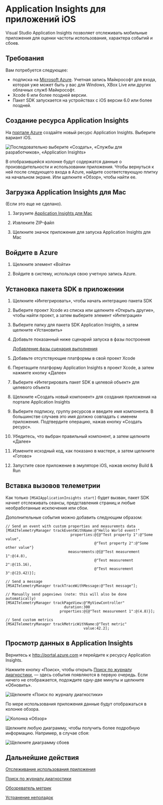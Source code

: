 <properties 
    pageTitle="Application Insights для приложений iOS" 
    description="Анализ использования и производительности приложения iOS с помощью Application Insights." 
    services="application-insights" 
    documentationCenter="ios"
    authors="alancameronwills" 
    manager="ronmart"/>

<tags 
    ms.service="application-insights" 
    ms.workload="tbd" 
    ms.tgt_pltfrm="ibiza" 
    ms.devlang="na" 
    ms.topic="article" 
    ms.date="04/27/2015" 
    ms.author="awills"/>

# Application Insights для приложений iOS

Visual Studio Application Insights позволяет отслеживать мобильные приложения для оценки частоты использования, характера событий и сбоев.

## Требования

Вам потребуется следующее:

* подписка на [Microsoft Azure](http://azure.com). Учетная запись Майкрософт для входа, которая уже может быть у вас для Windows, XBox Live или других облачных служб Майкрософт.
* Xcode 6 или более поздней версии.
* Пакет SDK запускается на устройствах с iOS версии 6.0 или более поздней.

## Создание ресурса Application Insights

На [портале Azure][portal] создайте новый ресурс Application Insights. Выберите вариант iOS.

![Последовательно выберите «Создать», «Службы для разработчиков», «Application Insights»](./media/app-insights-ios/11-new.png)

В отобразившейся колонке будут содержатся данные о производительности и использовании приложения. Чтобы вернуться к ней после следующего входа в Azure, найдите соответствующую плитку на начальном экране. Или щелкните «Обзор», чтобы найти ее.

## Загрузка Application Insights для Mac

(Если это еще не сделано).

1. Загрузите [Application Insights для Mac](http://go.microsoft.com/fwlink/?LinkID=533209)

2. Извлеките ZIP-файл

3. Щелкните значок приложения для запуска Application Insights для Mac

## <a name="signin"></a>Войдите в Azure

1. Щелкните элемент «Войти»

2. Войдите в систему, используя свою учетную запись Azure.

## Установка пакета SDK в приложении

1. Щелкните «Интегрировать», чтобы начать интеграцию пакета SDK

2. Выберите проект Xcode из списка или щелкните «Открыть другие», чтобы найти проект, а затем выберите элемент «Интеграция»

3. Выберите папку для пакета SDK Application Insights, а затем щелкните «Установить»

4. Добавьте показанный ниже сценарий запуска в фазы построения

    [Добавление фазы сценария выполнения](http://hockeyapp.net/help/runscriptbuildphase/)

5. Добавьте отсутствующие платформы в свой проект Xcode

6. Перетащите платформу Application Insights в проект Xcode, а затем нажмите кнопку «Далее»

7. Выберите «Интегрировать пакет SDK в целевой объект» для целевого объекта

8. Щелкните «Создать новый компонент» для создания приложения на портале Application Insights

9. Выберите подписку, группу ресурсов и введите имя компонента. В большинстве случаев это имя должно совпадать с именем приложения. Подтвердите операцию, нажав кнопку «Создать ресурс».

10. Убедитесь, что выбран правильный компонент, а затем щелкните «Далее»

11. Измените исходный код, как показано в мастере, а затем щелкните «Готово»

12. Запустите свое приложение в эмуляторе iOS, нажав кнопку Build & Run

## Вставка вызовов телеметрии

Как только `[MSAIApplicationInsights start]` будет вызван, пакет SDK начнет отслеживать сеансы, представления страниц и любые необработанные исключения или сбои.

Дополнительные события можно добавить следующим образом:

    // Send an event with custom properties and measuremnts data
    [MSAITelemetryManager trackEventWithName:@"Hello World event!"
                                  properties:@{@"Test property 1":@"Some value",
                                             @"Test property 2":@"Some other value"}
                                 measurements:@{@"Test measurement 1":@(4.8),
                                             @"Test measurement 2":@(15.16),
                                             @"Test measurement 3":@(23.42)}];

    // Send a message
    [MSAITelemetryManager trackTraceWithMessage:@"Test message"];

    // Manually send pageviews (note: this will also be done automatically)
    [MSAITelemetryManager trackPageView:@"MyViewController"
                               duration:300
                             properties:@{@"Test measurement 1":@(4.8)}];

    // Send custom metrics
    [MSAITelemetryManager trackMetricWithName:@"Test metric" 
                                        value:42.2];

## Просмотр данных в Application Insights

Вернитесь к http://portal.azure.com и перейдите к ресурсу Application Insights.

Нажмите кнопку «Поиск», чтобы открыть [Поиск по журналу диагностики][diagnostic], — здесь события появляются в первую очередь. Если ничего не отображается, подождите одну-две минуты и щелкните «Обновить».

![Щелкните «Поиск по журналу диагностики»](./media/app-insights-ios/21-search.png)

По мере использования приложения данные будут отображаться в колонке обзора.

![Колонка «Обзор»](./media/app-insights-ios/22-oview.png)

Щелкните любую диаграмму, чтобы получить более подробную информацию. Например, в случае сбоя:

![Щелкните диаграмму сбоев](./media/app-insights-ios/23-crashes.png)
## <a name="usage"></a>Дальнейшие действия

[Отслеживание использования приложения][track]

[Поиск по журналу диагностики][diagnostic]

[Обозреватель метрик][metrics]

[Устранение неполадок][qna]


<!--Link references-->

[diagnostic]: app-insights-diagnostic-search.md
[metrics]: app-insights-metrics-explorer.md
[portal]: http://portal.azure.com/
[qna]: app-insights-troubleshoot-faq.md
[track]: app-insights-custom-events-metrics-api.md

 

<!---HONumber=July15_HO4-->